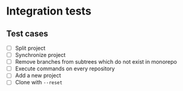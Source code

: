 # Integration tests

## Test cases

 - [ ] Split project
 - [ ] Synchronize project
 - [ ] Remove branches from subtrees which do not exist in monorepo
 - [ ] Execute commands on every repository
 - [ ] Add a new project
 - [ ] Clone with `--reset`